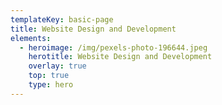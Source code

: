 ```yaml
---
templateKey: basic-page
title: Website Design and Development
elements:
  - heroimage: /img/pexels-photo-196644.jpeg
    herotitle: Website Design and Development
    overlay: true
    top: true
    type: hero
---
```


